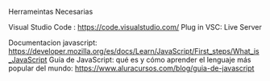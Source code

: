 Herrameintas Necesarias

Visual Studio Code : https://code.visualstudio.com/
Plug in VSC: Live Server

Documentacion javascript: https://developer.mozilla.org/es/docs/Learn/JavaScript/First_steps/What_is_JavaScript
Guía de JavaScript: qué es y cómo aprender el lenguaje más popular del mundo: https://www.aluracursos.com/blog/guia-de-javascript




